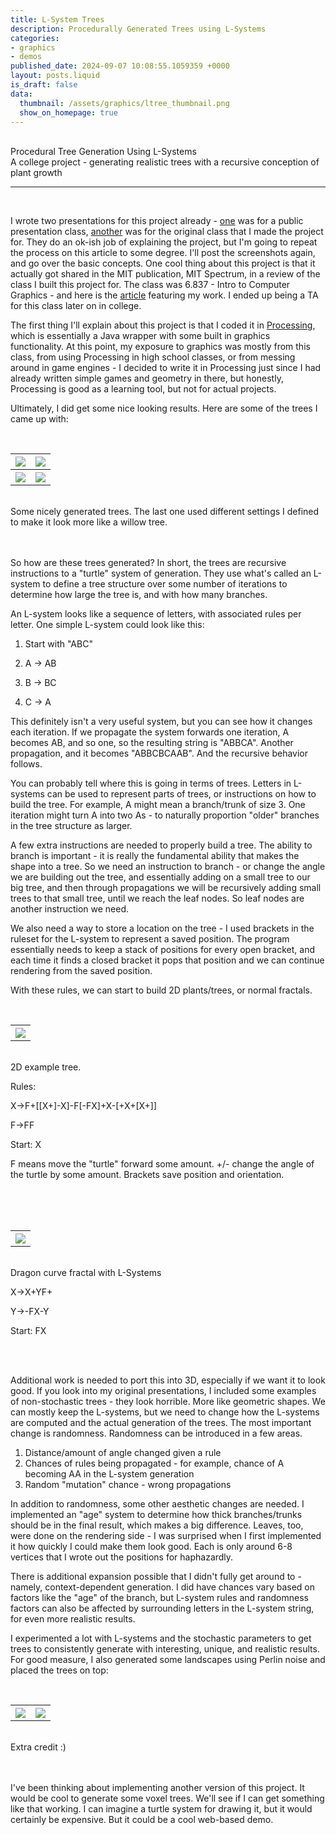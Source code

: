 ```yaml
---
title: L-System Trees
description: Procedurally Generated Trees using L-Systems
categories:
- graphics
- demos
published_date: 2024-09-07 10:08:55.1059359 +0000
layout: posts.liquid
is_draft: false
data:
  thumbnail: /assets/graphics/ltree_thumbnail.png
  show_on_homepage: true
---
```

<div class = "blog-post">
<br>
<div class = "title">
Procedural Tree Generation Using L-Systems
</div>

<div class = "page-summary">
A college project - generating realistic trees with a recursive conception of plant growth
</div>
<hr>
<br>

I wrote two presentations for this project already - <a href = "https://docs.google.com/presentation/d/11wzZYV0UGqM01XX659EanH6TFNGjIoHaWYq191uWrS0/edit?usp=sharing">one</a> was for a public presentation class, <a href="https://docs.google.com/presentation/d/1y0om-8VN2joUp4ZKrymeJy1KFlVyNw7cFZEKw-2bOo0/edit?usp=sharing">another</a> was for the original class that I made the project for. They do an ok-ish job of explaining the project, but I'm going to repeat the process on this article to some degree. I'll post the screenshots again, and go over the basic concepts. One cool thing about this project is that it actually got shared in the MIT publication, MIT Spectrum, in a review of the class I built this project for. The class was 6.837 - Intro to Computer Graphics - and here is the <a href = "https://computing.mit.edu/news/algorithms-for-art/">article</a> featuring my work. I ended up being a TA for this class later on in college. 

The first thing I'll explain about this project is that I coded it in <a href = "https://processing.org/">Processing</a>, which is essentially a Java wrapper with some built in graphics functionality. At this point, my exposure to graphics was mostly from this class, from using Processing in high school classes, or from messing around in game engines - I decided to write it in Processing just since I had already written simple games and geometry in there, but honestly, Processing is good as a learning tool, but not for actual projects. 

Ultimately, I did get some nice looking results. Here are some of the trees I came up with:


<div class = "bg-div">
<br>
<table class = "image-table">
<tr>
<th><img src="/assets/graphics/ltree6.PNG"></th>
<th><img src="/assets/graphics/ltree5.PNG"></th>
</tr>
<tr>
<th><img src="/assets/graphics/ltree4.PNG"></th>
<th><img src="/assets/graphics/ltree7.PNG"></th>
</tr>
</table>
<br>
Some nicely generated trees. The last one used different settings I defined to make it look more like a willow tree.
<br>
<br>
</div>
<br>

So how are these trees generated? In short, the trees are recursive instructions to a "turtle" system of generation. They use what's called an L-system to define a tree structure over some number of iterations to determine how large the tree is, and with how many branches. 

An L-system looks like a sequence of letters, with associated rules per letter. One simple L-system could look like this: 

1. Start with "ABC"

2. A -> AB

3. B -> BC

4. C -> A

This definitely isn't a very useful system, but you can see how it changes each iteration. If we propagate the system forwards one iteration, A becomes AB, and so one, so the resulting string is "ABBCA". Another propagation, and it becomes "ABBCBCAAB". And the recursive behavior follows.

You can probably tell where this is going in terms of trees. Letters in L-systems can be used to represent parts of trees, or instructions on how to build the tree. For example, A might mean a branch/trunk of size 3. One iteration might turn A into two As - to naturally proportion "older" branches in the tree structure as larger. 

A few extra instructions are needed to properly build a tree. The ability to branch is important - it is really the fundamental ability that makes the shape into a tree. So we need an instruction to branch - or change the angle we are building out the tree, and essentially adding on a small tree to our big tree, and then through propagations we will be recursively adding small trees to that small tree, until we reach the leaf nodes. So leaf nodes are another instruction we need.

We also need a way to store a location on the tree - I used brackets in the ruleset for the L-system to represent a saved position. The program essentially needs to keep a stack of positions for every open bracket, and each time it finds a closed bracket it pops that position and we can continue rendering from the saved position. 

With these rules, we can start to build 2D plants/trees, or normal fractals.

<div class = "bg-div">
<br>
<table class = "image-table">
<th><img src="/assets/graphics/ltree3.PNG"></th>
</table>
<br>
2D example tree. 

Rules:

X->F+[[X+]-X]-F[-FX]+X-[+X+[X+]]

F->FF

Start: X

F means move the "turtle" forward some amount. +/- change the angle of the turtle by some amount. Brackets save position and orientation.
<br>
<br>
</div>
<br>

<div class = "bg-div">
<br>
<table class = "image-table">
<th><img src="/assets/graphics/dragon_fractal.PNG"></th>
</table>
<br>
Dragon curve fractal with L-Systems

X->X+YF+

Y->-FX-Y

Start: FX
<br>
<br>
</div>
<br>

Additional work is needed to port this into 3D, especially if we want it to look good. If you look into my original presentations, I included some examples of non-stochastic trees - they look horrible. More like geometric shapes. We can mostly keep the L-systems, but we need to change how the L-systems are computed and the actual generation of the trees. The most important change is randomness. Randomness can be introduced in a few areas.

1. Distance/amount of angle changed given a rule
2. Chances of rules being propagated - for example, chance of A becoming AA in the L-system generation
3. Random "mutation" chance - wrong propagations

In addition to randomness, some other aesthetic changes are needed. I implemented an "age" system to determine how thick branches/trunks should be in the final result, which makes a big difference. Leaves, too, were done on the rendering side - I was surprised when I first implemented it how quickly I could make them look good. Each is only around 6-8 vertices that I wrote out the positions for haphazardly. 

There is additional expansion possible that I didn't fully get around to - namely, context-dependent generation. I did have chances vary based on factors like the "age" of the branch, but L-system rules and randomness factors can also be affected by surrounding letters in the L-system string, for even more realistic results.

I experimented a lot with L-systems and the stochastic parameters to get trees to consistently generate with interesting, unique, and realistic results. For good measure, I also generated some landscapes using Perlin noise and placed the trees on top:

<div class = "bg-div">
<br>
<table class = "image-table">
<th><img src="/assets/graphics/ltree8.PNG"></th>
<th><img src="/assets/graphics/ltree9.PNG"></th>
</table>
<br>
Extra credit :)
<br>
<br>
</div>
<br>

I've been thinking about implementing another version of this project. It would be cool to generate some voxel trees. We'll see if I can get something like that working. I can imagine a turtle system for drawing it, but it would certainly be expensive. But it could be a cool web-based demo.
</div>